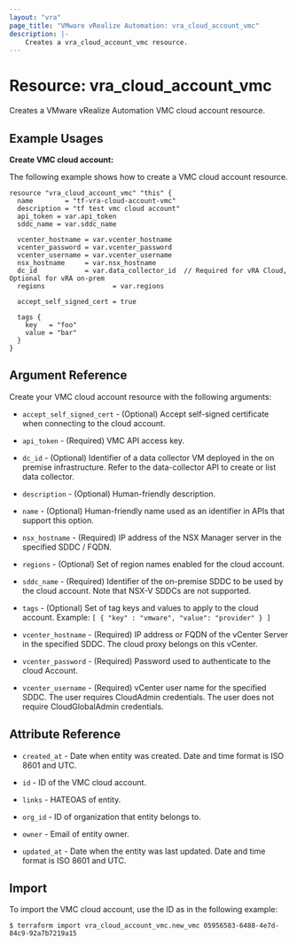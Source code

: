 ```yaml
---
layout: "vra"
page_title: "VMware vRealize Automation: vra_cloud_account_vmc"
description: |-
    Creates a vra_cloud_account_vmc resource.
---
```


# Resource: vra\_cloud\_account\_vmc

Creates a VMware vRealize Automation VMC cloud account resource.

## Example Usages

**Create VMC cloud account:**

The following example shows how to create a VMC cloud account resource.

```hcl
resource "vra_cloud_account_vmc" "this" {
  name        = "tf-vra-cloud-account-vmc"
  description = "tf test vmc cloud account"
  api_token = var.api_token
  sddc_name = var.sddc_name

  vcenter_hostname = var.vcenter_hostname
  vcenter_password = var.vcenter_password
  vcenter_username = var.vcenter_username
  nsx_hostname     = var.nsx_hostname
  dc_id            = var.data_collector_id  // Required for vRA Cloud, Optional for vRA on-prem
  regions                 = var.regions

  accept_self_signed_cert = true

  tags {
    key   = "foo"
    value = "bar"
  }
}
```

## Argument Reference

Create your VMC cloud account resource with the following arguments:

* `accept_self_signed_cert` - (Optional) Accept self-signed certificate when connecting to the cloud account.

* `api_token` - (Required) VMC API access key.

* `dc_id` - (Optional) Identifier of a data collector VM deployed in the on premise infrastructure. Refer to the data-collector API to create or list data collector.

* `description` - (Optional) Human-friendly description.

* `name` - (Optional) Human-friendly name used as an identifier in APIs that support this option.

* `nsx_hostname` - (Required) IP address of the NSX Manager server in the specified SDDC / FQDN.

* `regions` - (Optional) Set of region names enabled for the cloud account.

* `sddc_name` - (Required) Identifier of the on-premise SDDC to be used by the cloud account. Note that NSX-V SDDCs are not supported.

* `tags` - (Optional) Set of tag keys and values to apply to the cloud account.
Example: `[ { "key" : "vmware", "value": "provider" } ]`

* `vcenter_hostname` - (Required) IP address or FQDN of the vCenter Server in the specified SDDC. The cloud proxy belongs on this vCenter.

* `vcenter_password` - (Required) Password used to authenticate to the cloud Account.

* `vcenter_username` - (Required) vCenter user name for the specified SDDC. The user requires CloudAdmin credentials. The user does not require CloudGlobalAdmin credentials.

## Attribute Reference

* `created_at` - Date when entity was created. Date and time format is ISO 8601 and UTC.

* `id` - ID of the VMC cloud account.

* `links` - HATEOAS of entity.

* `org_id` - ID of organization that entity belongs to.

* `owner` - Email of entity owner.

* `updated_at` - Date when the entity was last updated. Date and time format is ISO 8601 and UTC.


## Import

To import the VMC cloud account, use the ID as in the following example:

`$ terraform import vra_cloud_account_vmc.new_vmc 05956583-6488-4e7d-84c9-92a7b7219a15`
